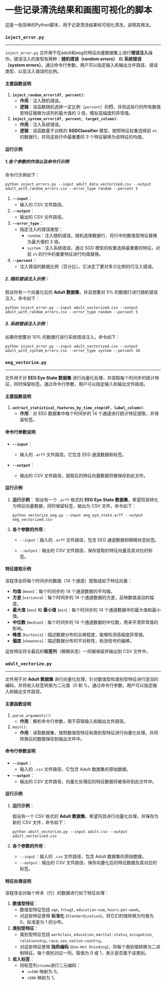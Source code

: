 # 一些记录清洗结果和画图可视化的脚本
这是一些简单的Python脚本，用于记录清洗结果和可视化清洗，说明其用法。



### `inject_error.py`

------

`inject_error.py` 文件用于在adult和eeg的特征向量数据集上进行**错误注入**操作。错误注入的类型有两种：**随机错误（random errors）** 和 **系统错误（system errors）**。通过命令行参数，用户可以指定输入和输出文件路径、错误类型、以及注入错误的比例。

#### 主要函数说明

1. **`inject_random_error(df, percent)`**:
   - **作用**：注入随机错误。
   - **逻辑**：该函数随机选择一定比例（`percent`）的**行**，并将这些行的所有数值型特征替换为该列的最大值的 3 倍，模拟高幅度的异常值。
2. **`inject_system_error(df, percent, target_column)`**:
   - **作用**：注入系统错误。
   - **逻辑**：该函数基于训练的 **SGDClassifier** 模型，按照特征权重选择前 `x%` 的数据行，并将这些行中最重要的 3 个特征替换为该特征的均值。

#### 运行示例

##### 1.各个参数的作用以及命令行示例

命令行示例如下：

```
python inject_errors.py --input adult_data_vectorized.csv --output adult_with_random_errors.csv --error_type random --percent 5
```

1. **`--input`**：
   - 输入的 CSV 文件路径。
2. **`--output`**：
   - 输出的 CSV 文件路径。
3. **`--error_type`**：
   - 指定注入的错误类型：
     - `random`：注入随机错误，随机选择数据行，将行中的数值型特征替换为最大值的 3 倍。
     - `system`：注入系统错误，通过 SGD 模型的权重选择最重要的特征，对前 `x%` 的行中的重要特征进行均值替换。
4. **`--percent`**：
   - 注入错误的数据比例（百分比）。它决定了要对多少比例的行注入错误。

##### 2. **随机错误注入示例**：

假设你有一个向量化后的 **Adult 数据集**，并且想要对 5% 的数据行进行随机错误注入，命令如下：

```
python inject_error.py --input adult_vectorized.csv --output adult_with_random_errors.csv --error_type random --percent 5
```

##### 3. **系统错误注入示例**：

如果你想要对 10% 的数据行进行系统错误注入，命令如下：

```
python inject_error.py --input adult_vectorized.csv --output adult_with_system_errors.csv --error_type system --percent 10
```





### `eeg_vectorize.py`

------

 文件用于对 **EEG Eye State 数据集** 进行向量化处理，并提取每个时间步的统计特征，同时保留标签。通过命令行参数，用户可以指定输入和输出文件路径。

#### 主要函数说明

1. **`extract_statistical_features_by_time_step(df, label_column)`**:
   - **作用**：对 EEG 数据集中每个时间步的 14 个通道进行统计特征提取，并保留标签。

#### 命令行参数说明

- **`--input`**：
   - 输入的 `.arff` 文件路径，它包含 EEG 通道数据和标签。
   
- **`--output`**：
   - 输出的 CSV 文件路径，提取后的特征向量数据将被保存到此文件。

#### 运行示例

1. **运行示例**：
   假设有一个 `.arff` 格式的 **EEG Eye State 数据集**，希望将其转化为特征向量数据，同时保留标签，输出为 CSV 文件，命令如下：

   ```
   python vectorize_eeg.py --input eeg_eye_state.arff --output eeg_vectorized.csv
   ```

2. **各个参数的作用**：

   - `--input`：输入的 `.arff` 文件路径，包含 EEG 通道数据和眼睛状态标签。
     
   - `--output`：输出的 CSV 文件路径，保存提取的特征向量及其对应的标签。

#### 特征提取示例

该程序会将每个时间步的数据（14 个通道）提取成如下特征向量：
- **均值** (`mean`)：每个时间步的 14 个通道数据的平均值。
- **方差** (`variance`)：每个时间步的 14 个通道数据的方差，反映数值波动的幅度。
- **最大值** (`max`) 和 **最小值** (`min`)：每个时间步的 14 个通道数据中的最大值和最小值。
- **中位数** (`median`)：每个时间步的 14 个通道数据的中位数，用来平滑异常值的影响。
- **峰度** (`kurtosis`)：描述数据分布的尖峰程度，能够检测高幅度异常值。
- **偏度** (`skewness`)：描述数据分布的不对称性，检测信号的偏移。

这些特征将与最后的**标签列**（眼睛状态）一同被保留并输出到 CSV 文件中。





### `adult_vectorize.py`

------

文件用于对 **Adult 数据集** 进行向量化处理，针对数值型和类别型特征进行适当的编码，并将收入标签转换为二元值（0 和 1）。通过命令行参数，用户可以指定输入和输出文件路径。

#### 主要函数说明

1. `parse_arguments()`:
   - **作用**：解析命令行参数，用于获取输入和输出文件路径。
2. `main()`:
   - **作用**：读取数据集，按照数值型特征和类别型特征进行向量化处理，并将转换后的数据保存到输出文件中。

#### 命令行参数说明

- **`--input`**：
  - 输入的 `.csv` 文件路径，它包含 Adult 数据集的原始数据。
- **`--output`**：
  - 输出的 CSV 文件路径，向量化处理后的特征数据将被保存到此文件中。

#### 运行示例

1. **运行示例**：

   假设有一个 CSV 格式的 **Adult 数据集**，希望将其进行向量化处理，并保存为新的 CSV 文件，命令如下：

   ```
   python adult_vectorize.py --input adult.csv --output adult_vectorized.csv
   ```

2. **各个参数的作用**：

   - `--input`：输入的 `.csv` 文件路径，包含 Adult 数据集的原始数据。
   - `--output`：输出的 CSV 文件路径，保存向量化后的特征数据及其对应的标签。

#### 特征处理说明

该程序会对每个样本（行）的数据进行如下特征处理：

1. **数值型特征**：
   - 数值型特征包括 `age`, `fnlwgt`, `education-num`, `hours-per-week`。
   - 对这些特征使用 **标准化** (`Standardization`)，将它们的值转换为均值为 0，标准差为 1 的分布。
2. **类别型特征**：
   - 类别型特征包括 `workclass`, `education`, `marital-status`, `occupation`, `relationship`, `race`, `sex`, `native-country`。
   - 对这些特征使用 **独热编码** (`One-Hot Encoding`)，将每个类别值转换为二进制特征。每个类别对应一列，取值为 0 或 1，表示是否属于该类别。
3. **收入标签**：
   - 将标签列`income`进行二元编码：
     - `<=50K` 映射为 0。
     - `>50K` 映射为 1。
